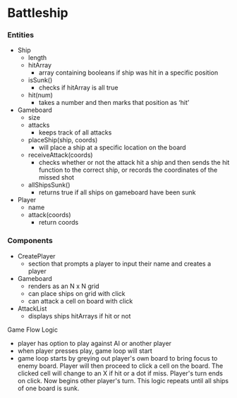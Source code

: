 # Battleship

### Entities
- Ship
    - length
    - hitArray
        - array containing booleans if ship was hit in a specific position
    - isSunk()
        - checks if hitArray is all true
    - hit(num)
        - takes a number and then marks that position as ‘hit’
- Gameboard
    - size
    - attacks
        - keeps track of all attacks
    - placeShip(ship, coords)
        - will place a ship at a specific location on the board
    - receiveAttack(coords)
        - checks whether or not the attack hit a ship and then sends the hit function to the correct ship, or records the coordinates of the missed shot
    - allShipsSunk()
        - returns true if all ships on gameboard have been sunk
- Player
    - name
    - attack(coords)
        - return coords

### Components
- CreatePlayer
    - section that prompts a player to input their name and creates a player
- Gameboard
    - renders as an N x N grid
    - can place ships on grid with click
    - can attack a cell on board with click
- AttackList
    - displays ships hitArrays if hit or not

Game Flow Logic
- player has option to play against AI or another player
- when player presses play, game loop will start
- game loop starts by greying out player's own board to bring focus to enemy board. Player will then proceed to click a cell on the board. The clicked cell will change to an X if hit or a dot if miss. Player's turn ends on click. Now begins other player's turn. This logic repeats until all ships of one board is sunk.
